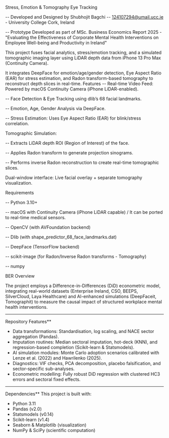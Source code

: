 Stress, Emotion & Tomography Eye Tracking

-- Developed and Designed by Shubhojit Bagchi -- 124107294@umail.ucc.ie - University College Cork, Ireland 

-- Prototype Developed as part of MSc. Business Economics Report 2025 - "Evaluating the Effectiveness of Corporate Mental Health Interventions on Employee Well-being and Productivity in Ireland"

This project fuses facial analytics, stress/emotion tracking, and a simulated tomographic imaging layer using LiDAR depth data from iPhone 13 Pro Max (Continuity Camera).

It integrates DeepFace for emotion/age/gender detection, Eye Aspect Ratio (EAR) for stress estimation, and Radon transform-based tomography to reconstruct depth slices in real-time.
Features
-- Real-time Video Feed: Powered by macOS Continuity Camera (iPhone LiDAR-enabled).

-- Face Detection & Eye Tracking using dlib’s 68 facial landmarks.

-- Emotion, Age, Gender Analysis via DeepFace.

-- Stress Estimation: Uses Eye Aspect Ratio (EAR) for blink/stress correlation.

Tomographic Simulation:

-- Extracts LiDAR depth ROI (Region of Interest) of the face.

-- Applies Radon transform to generate projection sinograms.

-- Performs inverse Radon reconstruction to create real-time tomographic slices.

Dual-window interface: Live facial overlay + separate tomography visualization.

Requirements

-- Python 3.10+

-- macOS with Continuity Camera (iPhone LiDAR capable) / It can be ported to real-time medical sensors.  

-- OpenCV (with AVFoundation backend)

-- Dlib (with shape_predictor_68_face_landmarks.dat)

-- DeepFace (TensorFlow backend)

-- scikit-image (for Radon/Inverse Radon transforms - Tomography)

-- numpy

BER Overview

The project employs a Difference-in-Differences (DiD) econometric model, integrating real-world datasets (Enterprise Ireland, CSO, BEEPS, SilverCloud, Laya Healthcare) and AI-enhanced simulations (DeepFaceit, Tomographit) to measure the causal impact of structured workplace mental health interventions.

---

Repository Features**
- Data transformations: Standardisation, log scaling, and NACE sector aggregation (Pandas).
- Imputation routines: Median sectoral imputation, hot-deck (KNN), and regression-based completion (Scikit-learn & Statsmodels).
- AI simulation modules: Monte Carlo adoption scenarios calibrated with Lenze et al. (2022) and Hawrilenko (2025).
- Diagnostics: VIF checks, PCA decomposition, placebo falsification, and sector-specific sub-analyses.
- Econometric modelling: Fully robust DiD regression with clustered HC3 errors and sectoral fixed effects.

---

Dependencies**
This project is built with:
- Python 3.11
- Pandas (v2.0)
- Statsmodels (v0.14)
- Scikit-learn (v1.4)
- Seaborn & Matplotlib (visualization)
- NumPy & SciPy (scientific computation)

